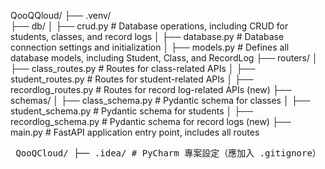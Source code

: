 QooQQloud/
├── .venv/                        
├── db/
│   ├── crud.py                   # Database operations, including CRUD for students, classes, and record logs
│   ├── database.py               # Database connection settings and initialization
│   ├── models.py                 # Defines all database models, including Student, Class, and RecordLog
├── routers/
│   ├── class_routes.py           # Routes for class-related APIs
│   ├── student_routes.py         # Routes for student-related APIs
│   ├── recordlog_routes.py       # Routes for record log-related APIs (new)
├── schemas/
│   ├── class_schema.py           # Pydantic schema for classes
│   ├── student_schema.py         # Pydantic schema for students
│   ├── recordlog_schema.py       # Pydantic schema for record logs (new)
├── main.py                       # FastAPI application entry point, includes all routes




<pre> QooQCloud/ ├── .idea/ # PyCharm 專案設定（應加入 .gitignore） ├── .gitignore # Git 忽略檔案設定 ├── main.py # FastAPI 入口點 ├── Readme.md # 專案說明文件 └── app/ ├── api/V1/ │ ├── auth.py # 使用者驗證（登入、token） │ ├── class_routes.py # 課程相關 API 路由 │ ├── record_logs.py # 學習紀錄 API 路由 │ ├── student_routes.py # 學生相關 API 路由 │ ├── users_route.py # 使用者管理 API 路由 │ └── validate.py # 驗證用工具（輸入資料格式檢查等） ├── db/ │ ├── database.py # 資料庫連線初始化 │ └── db_connect_test.py # DB 測試連線用工具 ├── models/ │ └── models.py # SQLAlchemy 模型定義（學生、課程、使用者等） └── schemas/ ├── class_schema.py # 課程相關的 Pydantic schema ├── student_schema.py # 學生相關的 Pydantic schema └── user_schemas.py # 使用者相關的 Pydantic schema </pre>